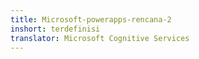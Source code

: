 ```yaml
---
title: Microsoft-powerapps-rencana-2
inshort: terdefinisi
translator: Microsoft Cognitive Services
---
```




